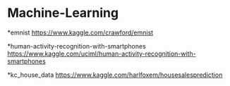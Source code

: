 # Machine-Learning

*emnist
https://www.kaggle.com/crawford/emnist

*human-activity-recognition-with-smartphones
https://www.kaggle.com/uciml/human-activity-recognition-with-smartphones

*kc_house_data
https://www.kaggle.com/harlfoxem/housesalesprediction
